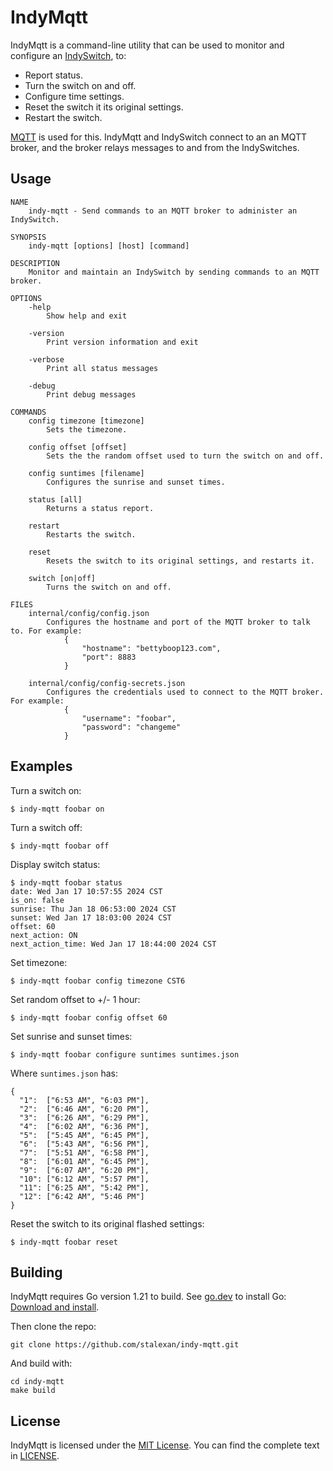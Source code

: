 # IndyMqtt

IndyMqtt is a command-line utility that can be used to monitor and configure
an [IndySwitch](https://github.com/stalexan/indy-switch), to:

* Report status.
* Turn the switch on and off.
* Configure time settings.
* Reset the switch it its original settings.
* Restart the switch.

[MQTT](https://en.wikipedia.org/wiki/MQTT) is used for this. IndyMqtt and
IndySwitch connect to an an MQTT broker, and the broker relays messages to
and from the IndySwitches.


## Usage

```
NAME
    indy-mqtt - Send commands to an MQTT broker to administer an IndySwitch.

SYNOPSIS
    indy-mqtt [options] [host] [command]

DESCRIPTION
    Monitor and maintain an IndySwitch by sending commands to an MQTT broker.

OPTIONS
    -help
        Show help and exit

    -version
        Print version information and exit

    -verbose
        Print all status messages

    -debug
        Print debug messages

COMMANDS
    config timezone [timezone]
        Sets the timezone.

    config offset [offset]
        Sets the the random offset used to turn the switch on and off.

    config suntimes [filename]
        Configures the sunrise and sunset times.

    status [all] 
        Returns a status report.

    restart
        Restarts the switch.

    reset
        Resets the switch to its original settings, and restarts it.

    switch [on|off]
        Turns the switch on and off.

FILES
    internal/config/config.json
        Configures the hostname and port of the MQTT broker to talk to. For example:
            {
                "hostname": "bettyboop123.com",
                "port": 8883
            }

    internal/config/config-secrets.json
        Configures the credentials used to connect to the MQTT broker. For example:
            {
                "username": "foobar",
                "password": "changeme"
            }
```

## Examples

Turn a switch on:

```
$ indy-mqtt foobar on
```

Turn a switch off:

```
$ indy-mqtt foobar off
```

Display switch status:

```
$ indy-mqtt foobar status
date: Wed Jan 17 10:57:55 2024 CST
is_on: false
sunrise: Thu Jan 18 06:53:00 2024 CST
sunset: Wed Jan 17 18:03:00 2024 CST
offset: 60
next_action: ON
next_action_time: Wed Jan 17 18:44:00 2024 CST
```

Set timezone:

```
$ indy-mqtt foobar config timezone CST6
```

Set random offset to +/- 1 hour:

```
$ indy-mqtt foobar config offset 60
```

Set sunrise and sunset times:

```
$ indy-mqtt foobar configure suntimes suntimes.json
```

Where `suntimes.json` has:

```
{
  "1":  ["6:53 AM", "6:03 PM"],
  "2":  ["6:46 AM", "6:20 PM"],
  "3":  ["6:26 AM", "6:29 PM"],
  "4":  ["6:02 AM", "6:36 PM"],
  "5":  ["5:45 AM", "6:45 PM"],
  "6":  ["5:43 AM", "6:56 PM"],
  "7":  ["5:51 AM", "6:58 PM"],
  "8":  ["6:01 AM", "6:45 PM"],
  "9":  ["6:07 AM", "6:20 PM"],
  "10": ["6:12 AM", "5:57 PM"],
  "11": ["6:25 AM", "5:42 PM"],
  "12": ["6:42 AM", "5:46 PM"]
}
```

Reset the switch to its original flashed settings:

```
$ indy-mqtt foobar reset
```

## Building

IndyMqtt requires Go version 1.21 to build. See [go.dev](https://go.dev/) to install Go: 
[Download and install](https://go.dev/doc/install).

Then clone the repo:

```
git clone https://github.com/stalexan/indy-mqtt.git
```

And build with:

```
cd indy-mqtt
make build
```

## License

IndyMqtt is licensed under the [MIT License](https://spdx.org/licenses/MIT.html).
You can find the complete text in [LICENSE](LICENSE).
